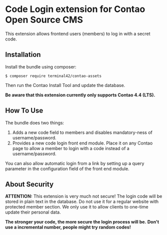 # Code Login extension for Contao Open Source CMS

This extension allows frontend users (members) to log in with a secret code.


## Installation

Install the bundle using composer:

```
$ composer require terminal42/contao-assets
```

Then run the Contao Install Tool and update the database.

**Be aware that this extension currently only supports Contao 4.4 (LTS).**


## How To Use

The bundle does two things:

1. Adds a new code field to members and disables mandatory-ness of
   username/password.
2. Provides a new code login front end module. Place it on any Contao
   page to allow a member to login with a code instead of a username/password.


You can also allow automatic login from a link by setting up a query
parameter in the configuration field of the front end module.


## About Security

**ATTENTION:** This extension is very much not secure! The login code
will be stored in plain text in the database. Do not use it for a
regular website with protected member section. We only use it to allow
clients to one-time update their personal data.

**The stronger your code, the more secure the login process will be.**
**Don't use a incremental number, people might try random codes!**

